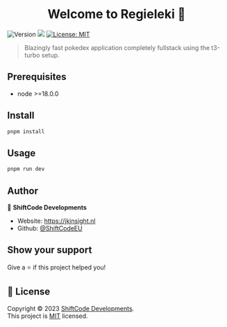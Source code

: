 <h1 align="center">Welcome to Regieleki 👋</h1>
<p>
  <img alt="Version" src="https://img.shields.io/badge/version-0.0.1-blue.svg?cacheSeconds=2592000" />
  <img src="https://img.shields.io/badge/node-%3E%3D18.0.0-blue.svg" />
  <a href="https://github.com/ShiftCodeEU/Regieleki/blob/main/LICENCE" target="_blank">
    <img alt="License: MIT" src="https://img.shields.io/badge/License-MIT-yellow.svg" />
  </a>
</p>

> Blazingly fast pokedex application completely fullstack using the t3-turbo setup.

## Prerequisites

- node >=18.0.0

## Install

```sh
pnpm install
```

## Usage

```sh
pnpm run dev
```

## Author

👤 **ShiftCode Developments**

- Website: https://jkinsight.nl
- Github: [@ShiftCodeEU](https://github.com/ShiftCodeEU)

## Show your support

Give a ⭐️ if this project helped you!

## 📝 License

Copyright © 2023 [ShiftCode Developments](https://github.com/ShiftCodeEU).<br />
This project is [MIT](https://github.com/ShiftCodeEU/Regieleki/blob/main/LICENCE) licensed.
